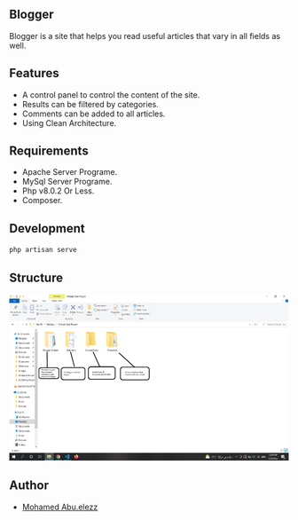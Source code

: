 ## Blogger
Blogger is a site that helps you read useful articles that vary in all fields as well.

## Features

- A control panel to control the content of the site.
- Results can be filtered by categories.
- Comments can be added to all articles.
- Using Clean Architecture.

## Requirements

- Apache Server Programe.
- MySql Server Programe.
- Php v8.0.2 Or Less.
- Composer.

## Development


```sh
php artisan serve 
```

## Structure

<div align="center">
  <img src="https://github.com/Mohamed-Abuelezz/Blogger/blob/main/ScreensShots/Directory%20Structures%20ScreensShots/foldrsStructure.PNG" width="800" height="300"/>
</div>


 


## Author

- [Mohamed Abu.elezz](https://wa.me/+201063898262/?text=Hi)


